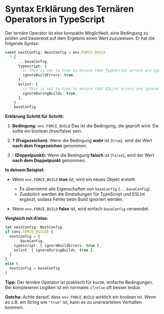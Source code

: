 # Syntax Erklärung des Ternären Operators in TypeScript

Der ternäre Operator ist eine kompakte Möglichkeit, eine Bedingung zu prüfen und basierend auf dem Ergebnis einen Wert zuzuweisen. Er hat die folgende Syntax:

```typescript
const nextConfig: NextConfig = env.FORCE_BUILD
  ? {
      ...baseConfig,
      typescript: {
        // This is set to true to ensure that TypeScript errors are ignored during build.
        ignoreBuildErrors: true,
      },
      eslint: {
        // This is set to true to ensure that ESLint errors are ignored during build.
        ignoreDuringBuilds: true,
      },
    }
  : baseConfig
```

**Erklärung Schritt für Schritt:**

1. **Bedingung:**
   `env.FORCE_BUILD`
   Das ist die Bedingung, die geprüft wird. Sie sollte ein boolean (true/false) sein.

2. **? (Fragezeichen):**
   Wenn die Bedingung **wahr** ist (`true`), wird der Wert **nach dem Fragezeichen** genommen.

3. **: (Doppelpunkt):**
   Wenn die Bedingung **falsch** ist (`false`), wird der Wert **nach dem Doppelpunkt** genommen.

**In deinem Beispiel:**

- Wenn `env.FORCE_BUILD` **true** ist, wird ein neues Objekt erstellt:
  - Es übernimmt alle Eigenschaften von `baseConfig` (`...baseConfig`).
  - Zusätzlich werden die Einstellungen für TypeScript und ESLint ergänzt, sodass Fehler beim Build ignoriert werden.

- Wenn `env.FORCE_BUILD` **false** ist, wird einfach `baseConfig` verwendet.

**Vergleich mit if/else:**

```typescript
let nextConfig: NextConfig
if (env.FORCE_BUILD) {
  nextConfig = {
    ...baseConfig,
    typescript: { ignoreBuildErrors: true },
    eslint: { ignoreDuringBuilds: true },
  }
}
else {
  nextConfig = baseConfig
}
```

**Tipp:**
Der ternäre Operator ist praktisch für kurze, einfache Bedingungen. Bei komplexeren Logiken ist ein normales `if/else` oft besser lesbar.

**Gotcha:**
Achte darauf, dass `env.FORCE_BUILD` wirklich ein boolean ist. Wenn es z.B. ein String wie `"true"` ist, kann es zu unerwartetem Verhalten kommen.
